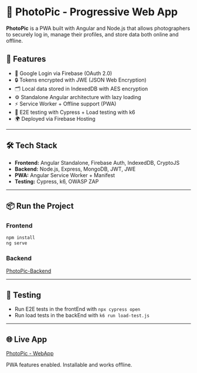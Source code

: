 # 📸 PhotoPic - Progressive Web App

**PhotoPic** is a PWA built with Angular and Node.js that allows photographers to securely log in, manage their profiles, and store data both online and offline.

## 🚀 Features

- 🔐 Google Login via Firebase (OAuth 2.0)
- 🔒 Tokens encrypted with JWE (JSON Web Encryption)
- 🗂️ Local data stored in IndexedDB with AES encryption
- ⚙️ Standalone Angular architecture with lazy loading
- ⚡ Service Worker + Offline support (PWA)
- 🧪 E2E testing with Cypress + Load testing with k6
- 🌍 Deployed via Firebase Hosting

---

## 🛠️ Tech Stack

- **Frontend:** Angular Standalone, Firebase Auth, IndexedDB, CryptoJS
- **Backend:** Node.js, Express, MongoDB, JWT, JWE
- **PWA:** Angular Service Worker + Manifest
- **Testing:** Cypress, k6, OWASP ZAP

---

## 📦 Run the Project

### Frontend

```bash
npm install
ng serve
```

### Backend

[PhotoPic-Backend](https://github.com/ChrisRed20/PhotoPic-Back)

---

## 🧪 Testing

- Run E2E tests in the frontEnd with `npx cypress open`
- Run load tests in the backEnd with `k6 run load-test.js`

---

## 🌐 Live App

[PhotoPic - WebApp](https://photopic-3312f.web.app)

PWA features enabled. Installable and works offline.
